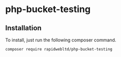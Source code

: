 # php-bucket-testing

## Installation
To install, just run the following composer command.

`composer require rapidwebltd/php-bucket-testing`